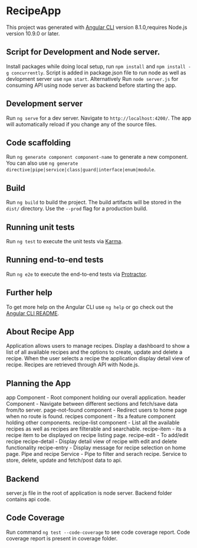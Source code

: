 # RecipeApp

This project was generated with [Angular CLI](https://github.com/angular/angular-cli) version 8.1.0,requires Node.js version 10.9.0 or later.

## Script for Development and Node server.
Install packages while doing local setup, run `npm install` and `npm install -g concurrently`.
Script is added in package.json file to run node  as well as devlopment server use `npm start`. 
Alternatively Run `node server.js` for consuming API using node server as backend before starting the app.

## Development server
Run `ng serve` for a dev server. Navigate to `http://localhost:4200/`. 
The app will automatically reload if you change any of the source files.

## Code scaffolding

Run `ng generate component component-name` to generate a new component. You can also use `ng generate directive|pipe|service|class|guard|interface|enum|module`.

## Build

Run `ng build` to build the project. The build artifacts will be stored in the `dist/` directory. Use the `--prod` flag for a production build.

## Running unit tests

Run `ng test` to execute the unit tests via [Karma](https://karma-runner.github.io).

## Running end-to-end tests

Run `ng e2e` to execute the end-to-end tests via [Protractor](http://www.protractortest.org/).

## Further help

To get more help on the Angular CLI use `ng help` or go check out the [Angular CLI README](https://github.com/angular/angular-cli/blob/master/README.md).

## About Recipe App
Application allows users to manage recipes. Display a dashboard to show a list of all available recipes and the options to create, update and delete a recipe. 
When the user selects a recipe the application display detail view of recipe. Recipes are retrieved through API with Node.js. 

## Planning the App
app Component - Root component holding our overall application.
header Component - Navigate between different sections and fetch/save data from/to server.
page-not-found component - Redirect users to home page when no route is found.
recipes component - Its a feature component holding other components.
recipe-list component - List all the available recipes as well as recipes are filterable and searchable.
recipe-item - its a recipe item to be displayed on recipe listing page.
recipe-edit - To add/edit recipe 
recipe-detail - Display detail view of recipe with edit and delete functionality
recipe-entry - Display message for recipe selection on home page.
Pipe and recipe Service - Pipe to filter and serach recipe. Service to store, delete, update and fetch/post data to api. 

## Backend
server.js file in the root of application is node server. Backend folder contains api code.

## Code Coverage
Run command `ng test --code-coverage` to see code coverage report.
Code coverage report is present in coverage folder.


